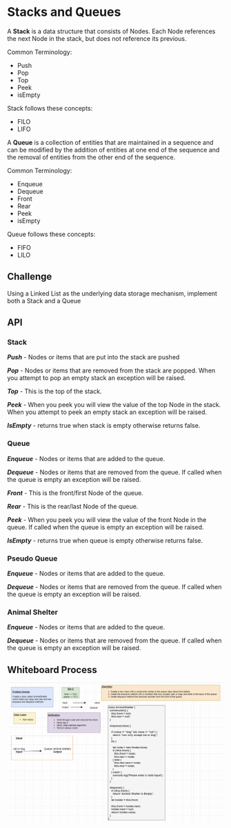 # Stacks and Queues

A **Stack** is a data structure that consists of Nodes. Each Node references the next Node in the stack, but does not reference its previous.

Common Terminology:

- Push
- Pop
- Top
- Peek
- isEmpty

Stack follows these concepts:

- FILO
- LIFO

A **Queue** is a collection of entities that are maintained in a sequence and can be modified by the addition of entities at one end of the sequence and the removal of entities from the other end of the sequence.

Common Terminology:

- Enqueue
- Dequeue
- Front
- Rear
- Peek
- isEmpty

Queue follows these concepts:

- FIFO
- LILO

## Challenge

Using a Linked List as the underlying data storage mechanism, implement both a Stack and a Queue

## API

### Stack

***Push*** - Nodes or items that are put into the stack are pushed

***Pop*** - Nodes or items that are removed from the stack are popped. When you attempt to pop an empty stack an exception will be raised.

***Top*** - This is the top of the stack.

***Peek*** - When you peek you will view the value of the top Node in the stack. When you attempt to peek an empty stack an exception will be raised.

***IsEmpty*** - returns true when stack is empty otherwise returns false.

### Queue

***Enqueue*** - Nodes or items that are added to the queue.

***Dequeue*** - Nodes or items that are removed from the queue. If called when the queue is empty an exception will be raised.

***Front*** - This is the front/first Node of the queue.

***Rear*** - This is the rear/last Node of the queue.

***Peek*** - When you peek you will view the value of the front Node in the queue. If called when the queue is empty an exception will be raised.

***IsEmpty*** - returns true when queue is empty otherwise returns false.

### Pseudo Queue

***Enqueue*** - Nodes or items that are added to the queue.

***Dequeue*** - Nodes or items that are removed from the queue. If called when the queue is empty an exception will be raised.

### Animal Shelter

***Enqueue*** - Nodes or items that are added to the queue.

***Dequeue*** - Nodes or items that are removed from the queue. If called when the queue is empty an exception will be raised.

## Whiteboard Process

![stack-queue-animal-shelter](../../pictures/stack-queue-animal-shelter.png)
